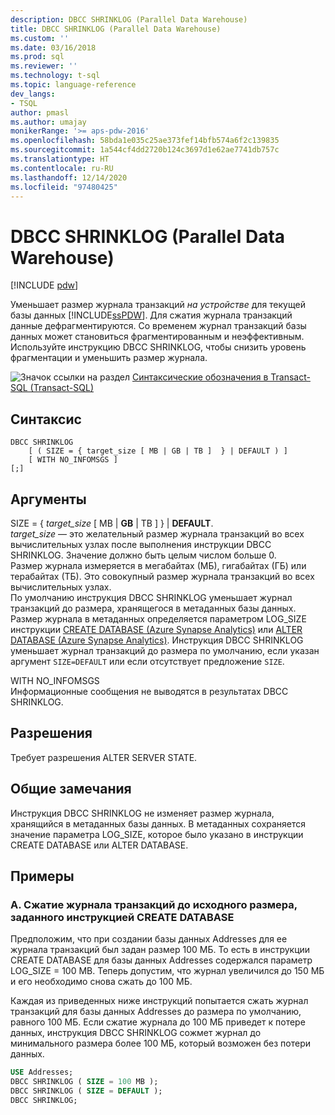 ```yaml
---
description: DBCC SHRINKLOG (Parallel Data Warehouse)
title: DBCC SHRINKLOG (Parallel Data Warehouse)
ms.custom: ''
ms.date: 03/16/2018
ms.prod: sql
ms.reviewer: ''
ms.technology: t-sql
ms.topic: language-reference
dev_langs:
- TSQL
author: pmasl
ms.author: umajay
monikerRange: '>= aps-pdw-2016'
ms.openlocfilehash: 58bda1e035c25ae373fef14bfb574a6f2c139835
ms.sourcegitcommit: 1a544cf4dd2720b124c3697d1e62ae7741db757c
ms.translationtype: HT
ms.contentlocale: ru-RU
ms.lasthandoff: 12/14/2020
ms.locfileid: "97480425"
---
```

# <a name="dbcc-shrinklog-parallel-data-warehouse"></a>DBCC SHRINKLOG (Parallel Data Warehouse)

[!INCLUDE [pdw](../../includes/applies-to-version/pdw.md)]

Уменьшает размер журнала транзакций *на устройстве* для текущей базы данных [!INCLUDE[ssPDW](../../includes/sspdw-md.md)]. Для сжатия журнала транзакций данные дефрагментируются. Со временем журнал транзакций базы данных может становиться фрагментированным и неэффективным. Используйте инструкцию DBCC SHRINKLOG, чтобы снизить уровень фрагментации и уменьшить размер журнала.
  
![Значок ссылки на раздел](../../database-engine/configure-windows/media/topic-link.gif "Значок ссылки на раздел") [Синтаксические обозначения в Transact-SQL &#40;Transact-SQL&#41;](../../t-sql/language-elements/transact-sql-syntax-conventions-transact-sql.md)
  
## <a name="syntax"></a>Синтаксис  
  
```syntaxsql
DBCC SHRINKLOG   
    [ ( SIZE = { target_size [ MB | GB | TB ]  } | DEFAULT ) ]   
    [ WITH NO_INFOMSGS ]   
[;]  
```  

## <a name="arguments"></a>Аргументы

SIZE = { *target_size* [ MB \| **GB** \| TB ]  } \| **DEFAULT**.  
*target_size* — это желательный размер журнала транзакций во всех вычислительных узлах после выполнения инструкции DBCC SHRINKLOG. Значение должно быть целым числом больше 0.  
Размер журнала измеряется в мегабайтах (МБ), гигабайтах (ГБ) или терабайтах (ТБ). Это совокупный размер журнала транзакций во всех вычислительных узлах.  
По умолчанию инструкция DBCC SHRINKLOG уменьшает журнал транзакций до размера, хранящегося в метаданных базы данных. Размер журнала в метаданных определяется параметром LOG_SIZE инструкции [CREATE DATABASE &#40;Azure Synapse Analytics&#41;](../statements/create-database-transact-sql.md) или [ALTER DATABASE &#40;Azure Synapse Analytics&#41;](../statements/alter-database-transact-sql.md). Инструкция DBCC SHRINKLOG уменьшает журнал транзакций до размера по умолчанию, если указан аргумент `SIZE=DEFAULT` или если отсутствует предложение `SIZE`.
  
WITH NO_INFOMSGS  
Информационные сообщения не выводятся в результатах DBCC SHRINKLOG.  
  
## <a name="permissions"></a>Разрешения

Требует разрешения ALTER SERVER STATE.

## <a name="general-remarks"></a>Общие замечания

Инструкция DBCC SHRINKLOG не изменяет размер журнала, хранящийся в метаданных базы данных. В метаданных сохраняется значение параметра LOG_SIZE, которое было указано в инструкции CREATE DATABASE или ALTER DATABASE.
  
## <a name="examples"></a>Примеры

### <a name="a-shrink-the-transaction-log-to-the-original-size-specified-by-create-database"></a>A. Сжатие журнала транзакций до исходного размера, заданного инструкцией CREATE DATABASE  
Предположим, что при создании базы данных Addresses для ее журнала транзакций был задан размер 100 МБ. То есть в инструкции CREATE DATABASE для базы данных Addresses содержался параметр LOG_SIZE = 100 MB. Теперь допустим, что журнал увеличился до 150 МБ и его необходимо снова сжать до 100 МБ.
  
Каждая из приведенных ниже инструкций попытается сжать журнал транзакций для базы данных Addresses до размера по умолчанию, равного 100 МБ. Если сжатие журнала до 100 МБ приведет к потере данных, инструкция DBCC SHRINKLOG сожмет журнал до минимального размера более 100 МБ, который возможен без потери данных.

```sql
USE Addresses;  
DBCC SHRINKLOG ( SIZE = 100 MB );  
DBCC SHRINKLOG ( SIZE = DEFAULT );  
DBCC SHRINKLOG;  
```